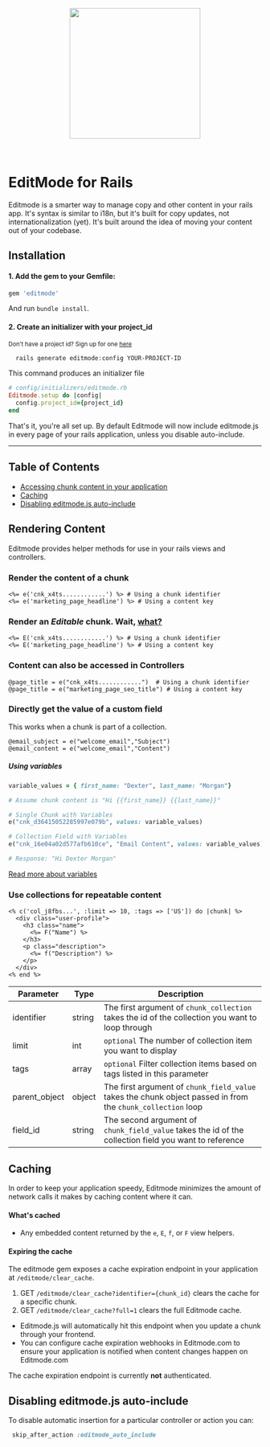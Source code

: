 <p align="center">
  <img src="https://editmode.s3-eu-west-1.amazonaws.com/static/editmode-full-navy-bg-transparent.png" width="260" />
</p>
<br />

# EditMode for Rails

Editmode is a smarter way to manage copy and other content in your rails app. It's syntax is similar to i18n, but it's built for copy updates, not internationalization (yet). It's built around the idea of moving your content out of your codebase.

## Installation

#### 1. Add the gem to your Gemfile:
```ruby
gem 'editmode'
```
And run `bundle install`.

#### 2. Create an initializer with your project_id

<small>Don't have a project id? Sign up for one [here](https://editmode.com/rails?s=ghreadme)</small>

```sh
  rails generate editmode:config YOUR-PROJECT-ID
```
This command produces an initializer file 
```ruby
# config/initializers/editmode.rb
Editmode.setup do |config|
  config.project_id={project_id}
end
```

That's it, you're all set up. By default Editmode will now include editmode.js in every page of your rails application, unless you disable auto-include.
<hr/>

## Table of Contents
- [Accessing chunk content in your application](#accessing-chunk-content-in-your-application)
- [Caching](#caching)
- [Disabling editmode.js auto-include](#disabling-editmodejs-auto-include)

## Rendering Content

Editmode provides helper methods for use in your rails views and controllers.

### Render the content of a chunk
```
<%= e('cnk_x4ts............') %> # Using a chunk identifier
<%= e('marketing_page_headline') %> # Using a content key 
```

### Render an *Editable* chunk. Wait, [what?](https://editmode.com/rails) 
```
<%= E('cnk_x4ts............') %> # Using a chunk identifier
<%= E('marketing_page_headline') %> # Using a content key
```

### Content can also be accessed in Controllers
```
@page_title = e("cnk_x4ts............")  # Using a chunk identifier
@page_title = e("marketing_page_seo_title") # Using a content key
```

### Directly get the value of a custom field
This works when a chunk is part of a collection.
```
@email_subject = e("welcome_email","Subject")
@email_content = e("welcome_email","Content")
```

##### Using variables
```ruby
variable_values = { first_name: "Dexter", last_name: "Morgan"}

# Assume chunk content is "Hi {{first_name}} {{last_name}}"

# Single Chunk with Variables
e("cnk_d36415052285997e079b", values: variable_values)

# Collection Field with Variables
e("cnk_16e04a02d577afb610ce", "Email Content", values: variable_values)

# Response: "Hi Dexter Morgan"
```
[Read more about variables](core_concepts?id=variables)


### Use collections for repeatable content
```
<% c('col_j8fbs...', :limit => 10, :tags => ['US']) do |chunk| %>
  <div class="user-profile">
    <h3 class="name">
      <%= F("Name") %>
    </h3>
    <p class="description">
      <%= f("Description") %>
    </p>
  </div>
<% end %>
```

|Parameter|Type|Description|
|---|---|---|
| identifier | string | The first argument of `chunk_collection` takes the id of the collection you want to loop through |
| limit | int |`optional` The number of collection item you want to display  |
| tags | array |`optional` Filter collection items based on tags listed in this parameter  |
| parent_object | object | The first argument of `chunk_field_value` takes the chunk object passed in from the `chunk_collection` loop |
| field_id | string | The second argument of `chunk_field_value` takes the id of the collection field you want to reference |


## Caching
In order to keep your application speedy, Editmode minimizes the amount of network calls it makes by caching content where it can. 

#### What's cached
- Any embedded content returned by the `e`, `E`, `f`, or `F` view helpers.

#### Expiring the cache

The editmode gem exposes a cache expiration endpoint in your application at `/editmode/clear_cache`.

1. GET `/editmode/clear_cache?identifier={chunk_id}` clears the cache for a specific chunk.
2. GET `/editmode/clear_cache?full=1` clears the full Editmode cache.

- Editmode.js will automatically hit this endpoint when you update a chunk through your frontend.
- You can configure cache expiration webhooks in Editmode.com to ensure your application is notified when content changes happen on Editmode.com

The cache expiration endpoint is currently **not** authenticated.

## Disabling editmode.js auto-include

To disable automatic insertion for a particular controller or action you can:
```ruby
 skip_after_action :editmode_auto_include
```

